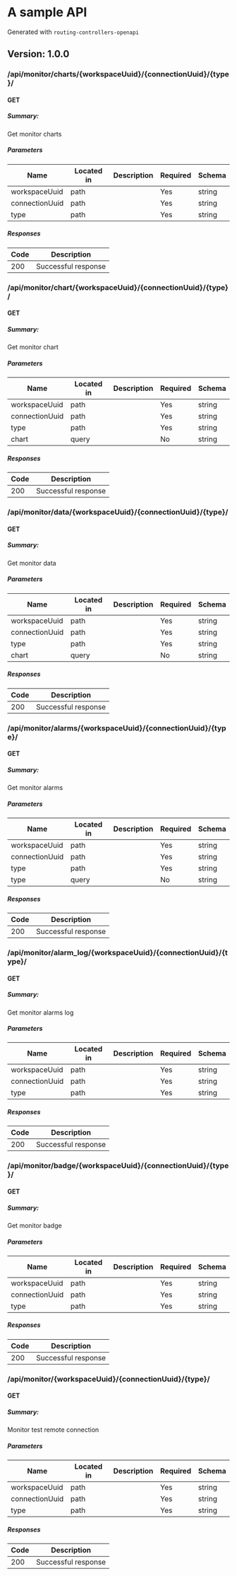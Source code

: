 # A sample API
Generated with `routing-controllers-openapi`

## Version: 1.0.0

### /api/monitor/charts/{workspaceUuid}/{connectionUuid}/{type}/

#### GET
##### Summary:

Get monitor charts

##### Parameters

| Name | Located in | Description | Required | Schema |
| ---- | ---------- | ----------- | -------- | ---- |
| workspaceUuid | path |  | Yes | string |
| connectionUuid | path |  | Yes | string |
| type | path |  | Yes | string |

##### Responses

| Code | Description |
| ---- | ----------- |
| 200 | Successful response |

### /api/monitor/chart/{workspaceUuid}/{connectionUuid}/{type}/

#### GET
##### Summary:

Get monitor chart

##### Parameters

| Name | Located in | Description | Required | Schema |
| ---- | ---------- | ----------- | -------- | ---- |
| workspaceUuid | path |  | Yes | string |
| connectionUuid | path |  | Yes | string |
| type | path |  | Yes | string |
| chart | query |  | No | string |

##### Responses

| Code | Description |
| ---- | ----------- |
| 200 | Successful response |

### /api/monitor/data/{workspaceUuid}/{connectionUuid}/{type}/

#### GET
##### Summary:

Get monitor data

##### Parameters

| Name | Located in | Description | Required | Schema |
| ---- | ---------- | ----------- | -------- | ---- |
| workspaceUuid | path |  | Yes | string |
| connectionUuid | path |  | Yes | string |
| type | path |  | Yes | string |
| chart | query |  | No | string |

##### Responses

| Code | Description |
| ---- | ----------- |
| 200 | Successful response |

### /api/monitor/alarms/{workspaceUuid}/{connectionUuid}/{type}/

#### GET
##### Summary:

Get monitor alarms

##### Parameters

| Name | Located in | Description | Required | Schema |
| ---- | ---------- | ----------- | -------- | ---- |
| workspaceUuid | path |  | Yes | string |
| connectionUuid | path |  | Yes | string |
| type | path |  | Yes | string |
| type | query |  | No | string |

##### Responses

| Code | Description |
| ---- | ----------- |
| 200 | Successful response |

### /api/monitor/alarm_log/{workspaceUuid}/{connectionUuid}/{type}/

#### GET
##### Summary:

Get monitor alarms log

##### Parameters

| Name | Located in | Description | Required | Schema |
| ---- | ---------- | ----------- | -------- | ---- |
| workspaceUuid | path |  | Yes | string |
| connectionUuid | path |  | Yes | string |
| type | path |  | Yes | string |

##### Responses

| Code | Description |
| ---- | ----------- |
| 200 | Successful response |

### /api/monitor/badge/{workspaceUuid}/{connectionUuid}/{type}/

#### GET
##### Summary:

Get monitor badge

##### Parameters

| Name | Located in | Description | Required | Schema |
| ---- | ---------- | ----------- | -------- | ---- |
| workspaceUuid | path |  | Yes | string |
| connectionUuid | path |  | Yes | string |
| type | path |  | Yes | string |

##### Responses

| Code | Description |
| ---- | ----------- |
| 200 | Successful response |

### /api/monitor/{workspaceUuid}/{connectionUuid}/{type}/

#### GET
##### Summary:

Monitor test remote connection

##### Parameters

| Name | Located in | Description | Required | Schema |
| ---- | ---------- | ----------- | -------- | ---- |
| workspaceUuid | path |  | Yes | string |
| connectionUuid | path |  | Yes | string |
| type | path |  | Yes | string |

##### Responses

| Code | Description |
| ---- | ----------- |
| 200 | Successful response |
